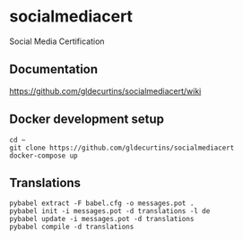 # socialmediacert

Social Media Certification

## Documentation

https://github.com/gldecurtins/socialmediacert/wiki

## Docker development setup

```
cd ~
git clone https://github.com/gldecurtins/socialmediacert
docker-compose up
```

## Translations

```
pybabel extract -F babel.cfg -o messages.pot .
pybabel init -i messages.pot -d translations -l de
pybabel update -i messages.pot -d translations
pybabel compile -d translations
```
